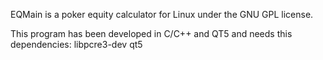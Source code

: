 EQMain is a poker equity calculator for Linux under the GNU GPL license. 

This program has been developed in C/C++ and QT5 and needs this dependencies:
  libpcre3-dev
  qt5
